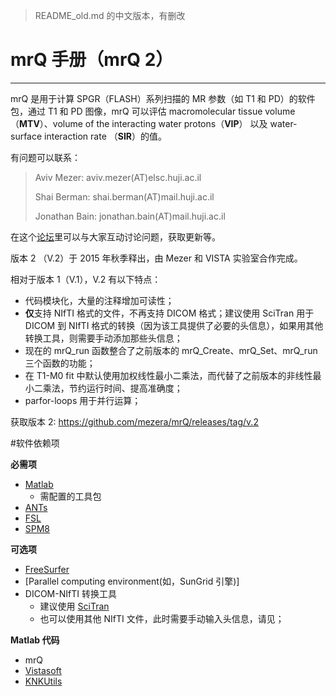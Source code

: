 > README_old.md 的中文版本，有删改
# mrQ 手册（mrQ 2）
---

mrQ 是用于计算 SPGR（FLASH）系列扫描的 MR 参数（如 T1 和 PD）的软件包，通过 T1 和 PD 图像，mrQ 可以评估 macromolecular tissue volume （**MTV**）、volume of the interacting water protons（**VIP**） 以及 water-surface interaction rate （**SIR**）的值。

有问题可以联系：

>Aviv Mezer: aviv.mezer(AT)elsc.huji.ac.il
>
>Shai Berman: shai.berman(AT)mail.huji.ac.il  
>
>Jonathan Bain: jonathan.bain(AT)mail.huji.ac.il

在这个[论坛](https://groups.google.com/forum/#!forum/mrq-forum)里可以与大家互动讨论问题，获取更新等。

版本 2 （V.2）于 2015 年秋季释出，由 Mezer 和 VISTA 实验室合作完成。

相对于版本 1（V.1），V.2 有以下特点：
- 代码模块化，大量的注释增加可读性；
- **仅**支持 NIfTI 格式的文件，不再支持 DICOM 格式；建议使用 SciTran 用于 DICOM 到 NIfTI 格式的转换（因为该工具提供了必要的头信息），如果用其他转换工具，则需要手动添加那些头信息；
- 现在的 mrQ_run 函数整合了之前版本的 mrQ_Create、mrQ_Set、mrQ_run 三个函数的功能；
- 在 T1-M0 fit 中默认使用加权线性最小二乘法，而代替了之前版本的非线性最小二乘法，节约运行时间、提高准确度；
- parfor-loops 用于并行运算；

获取版本 2: https://github.com/mezera/mrQ/releases/tag/v.2

#软件依赖项

**必需项**

- [Matlab](http://www.mathworks.com/products/matlab/)
  - 需配置的工具包
- [ANTs](http://stnava.github.io/ANTs/)
- [FSL](http://fsl.fmrib.ox.ac.uk/fsl/fslwiki/)
- [SPM8](http://www.fil.ion.ucl.ac.uk/spm/software/spm8/)

**可选项**

- [FreeSurfer](http://surfer.nmr.mgh.harvard.edu/)
- [Parallel computing environment(如，SunGrid 引擎)]
- DICOM-NIfTI 转换工具
  - 建议使用 [SciTran](http://scitran.github.io/)
  - 也可以使用其他 NIfTI 文件，此时需要手动输入头信息，请见；

**Matlab 代码**

- mrQ
- [Vistasoft](https://github.com/vistalab/vistasoft)
- [KNKUtils](https://github.com/kendrickkay/knkutils)
